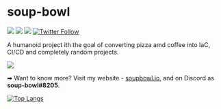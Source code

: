 # soup-bowl

![](https://img.shields.io/badge/job-Developer-orange)
![](https://img.shields.io/badge/version-1994-green)
![](https://img.shields.io/badge/build-failed-red)
[![Twitter Follow](https://img.shields.io/twitter/follow/TheAlmightyWord)](https://twitter.com/TheAlmightyWord)

A humanoid project ith the goal of converting pizza amd coffee into IaC, CI/CD and completely random projects.

![][head]

➡ Want to know more? Visit my website - [soupbowl.io][site], and on Discord as **soup-bowl#8205**.

[![Top Langs](https://github-readme-stats.vercel.app/api/top-langs/?username=soup-bowl&layout=compact&theme=dracula)](https://github.com/anuraghazra/github-readme-stats)

[head]: https://user-images.githubusercontent.com/11209477/147856239-c7eb65c9-ba89-44fa-bf32-1e68568dc48b.png
[site]: https://soupbowl.io
